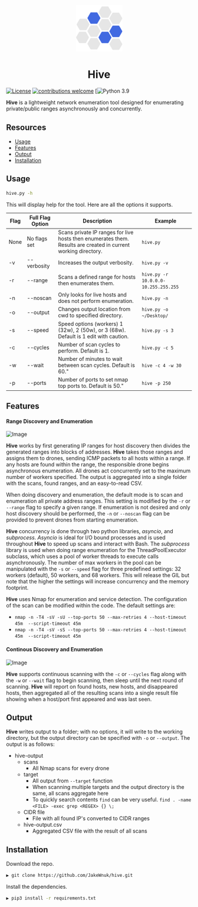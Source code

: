 <h1 align="center">
  <img src="static/hive-logo.png" alt="hive" width="125px"></a>
</h1>
<h1 align="center">
 Hive
 </h1>

[![License](https://img.shields.io/badge/license-MIT-blue.svg)](https://opensource.org/licenses/MIT)
[![contributions welcome](https://img.shields.io/badge/contributions-welcome-blue.svg?style=flat)](https://github.com/JakeWnuk/Hive/issues)
[![Python 3.9](https://img.shields.io/badge/Python-3.9-blue)

**Hive** is a lightweight network enumeration tool designed for enumerating private/public ranges asynchronously and concurrently.

## Resources

-   [Usage](#usage)
-   [Features](#features)
-   [Output](#output)
-   [Installation](#installation)

## Usage

```sh
hive.py -h
```

This will display help for the tool. Here are all the options it supports.

|Flag |  Full Flag Option              | Description  |Example|
|-----|-------------------------|-------------------------------------------------------|-------------------------------|
|None | No flags set  | Scans private IP ranges for live hosts then enumerates them. Results are created in current working directory. |`hive.py`|
|-v | --verbosity |Increases the output verbosity. |`hive.py -v`|
|-r | --range  |Scans a defined range for hosts then enumerates them. |`hive.py -r 10.0.0.0-10.255.255.255`|
|-n | --noscan  |Only looks for live hosts and does not perform enumeration. |`hive.py -n`|
|-o | --output  |Changes output location from cwd to specified directory.  |`hive.py -o ~/Desktop/`|
|-s | --speed  |Speed options (workers) 1 (32w), 2 (50w), or 3 (68w). Default is 1 edit with caution. |`hive.py -s 3`|
|-c | --cycles   |Number of scan cycles to perform. Default is 1. | `hive.py -c 5`|
|-w | --wait   |Number of minutes to wait between scan cycles. Default is 60." | `hive -c 4 -w 30`|
|-p | --ports   |Number of ports to set nmap top ports to. Default is 50." | `hive -p 250`|

## Features

#### Range Discovery and Enumeration 
![Image](../master/static/hive-demo.png?raw=true)

**Hive** works by first generating IP ranges for host discovery then divides the generated ranges into blocks of addresses. **Hive** takes those ranges and assigns them to drones, sending ICMP packets to all hosts within a range. If any hosts are found within the range, the responsible drone begins asynchronous enumeration. All drones act concurrently set to the maximum number of workers specified. The output is aggregated into a single folder with the scans, found ranges, and an easy-to-read CSV.

When doing discovery and enumeration, the default mode is to scan and enumeration all private address ranges. This setting is modified by the `-r` or `--range` flag to specify a given range. If enumeration is not desired and only host discovery should be performed, the `-n` or `--noscan` flag can be provided to prevent drones from starting enumeration.

**Hive** concurrency is done through two python libraries, *asyncio*, and *subprocess*. *Asyncio* is ideal for I/O bound processes and is used throughout **Hive** to speed up scans and interact with Bash. The *subprocess* library is used when doing range enumeration for the ThreadPoolExecutor subclass, which uses a pool of worker threads to execute calls asynchronously. The number of max workers in the pool can be manipulated with the `-s` or `--speed` flag for three predefined settings: 32 workers (default), 50 workers, and 68 workers. This will release the GIL but note that the higher the settings will increase concurrency and the memory footprint. 

**Hive** uses Nmap for enumeration and service detection. The configuration of the scan can be modified within the code. The default settings are:

-   `nmap -n -T4 -sV -sU --top-ports 50 --max-retries 4 --host-timeout 45m  --script-timeout 45m`
-   `nmap -n -T4 -sV -sS --top-ports 50 --max-retries 4 --host-timeout 45m  --script-timeout 45m`


#### Continous Discovery and Enumeration
![Image](../master/static/hive-cycles.png?raw=true)

**Hive** supports continuous scanning with the `-c` or `--cycles` flag along with the `-w` or `--wait` flag to begin scanning, then sleep until the next round of scanning. **Hive** will report on found hosts, new hosts, and disappeared hosts, then aggregated all of the resulting scans into a single result file showing when a host/port first appeared and was last seen.

## Output

**Hive** writes output to a folder; with no options, it will write to the working directory, but the output directory can be specified with `-o` or `--output`. The output is as follows:

-   hive-output
    -   scans
        -   All Nmap scans for every drone
    -   target
        -   All output from `--target` function
        -   When scanning multiple targets and the output directory is the same, all scans aggregate here
        -   To quickly search contents `find` can be very useful. `find . -name <FILE> -exec grep <REGEX> {} \;`
    -   CIDR file
        -   File with all found IP's converted to CIDR ranges
    -   hive-output.csv
        -   Aggregated CSV file with the result of all scans

## Installation

Download the repo.

```sh
▶ git clone https://github.com/JakeWnuk/hive.git
```

Install the dependencies.

```sh
▶ pip3 install -r requirements.txt
```
